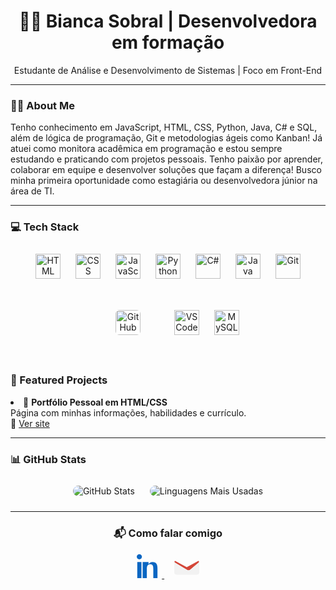 <h1 align="center">👩‍💻 Bianca Sobral | Desenvolvedora em formação</h1>

<p align="center">
Estudante de Análise e Desenvolvimento de Sistemas | Foco em Front-End
</p>

---

### 👩‍🎓 About Me

Tenho conhecimento em JavaScript, HTML, CSS, Python, Java, C# e SQL, além de lógica de programação, Git e metodologias ágeis como Kanban! Já atuei como monitora acadêmica em programação e estou sempre estudando e praticando com projetos pessoais. Tenho paixão por aprender, colaborar em equipe e desenvolver soluções que façam a diferença! Busco minha primeira oportunidade como estagiária ou desenvolvedora júnior na área de TI.

---

### 💻 Tech Stack

<p align="center">
  <img src="https://cdn.jsdelivr.net/gh/devicons/devicon/icons/html5/html5-original.svg" alt="HTML" width="40" height="40" style="margin: 10px;" />
  <img src="https://cdn.jsdelivr.net/gh/devicons/devicon/icons/css3/css3-original.svg" alt="CSS" width="40" height="40" style="margin: 10px;" />
  <img src="https://cdn.jsdelivr.net/gh/devicons/devicon/icons/javascript/javascript-original.svg" alt="JavaScript" width="40" height="40" style="margin: 10px;" />
  <img src="https://cdn.jsdelivr.net/gh/devicons/devicon/icons/python/python-original.svg" alt="Python" width="40" height="40" style="margin: 10px;" />
  <img src="https://cdn.jsdelivr.net/gh/devicons/devicon/icons/csharp/csharp-original.svg" alt="C#" width="40" height="40" style="margin: 10px;" />
  <img src="https://cdn.jsdelivr.net/gh/devicons/devicon/icons/java/java-original.svg" alt="Java" width="40" height="40" style="margin: 10px;" />
  <img src="https://cdn.jsdelivr.net/gh/devicons/devicon/icons/git/git-original.svg" alt="Git" width="40" height="40" style="margin: 10px;" />
  <img src="https://upload.wikimedia.org/wikipedia/commons/9/91/Octicons-mark-github.svg" alt="GitHub" width="40" height="40" style="margin: 40px; background-color: white; border-radius: 6px;" />
  <img src="https://cdn.jsdelivr.net/gh/devicons/devicon/icons/vscode/vscode-original.svg" alt="VSCode" width="40" height="40" style="margin: 10px;" />
  <img src="https://cdn.jsdelivr.net/gh/devicons/devicon/icons/mysql/mysql-original.svg" alt="MySQL" width="40" height="40" style="margin: 10px;" />

</p>





### 🌟 Featured Projects


<li>💼 <strong>Portfólio Pessoal em HTML/CSS</strong><br>
Página com minhas informações, habilidades e currículo.<br>
🔗 <a href="https://scriptjk.github.io/meu-portifolio">Ver site</a></li>

</ul>
</p>

---

### 📊 GitHub Stats

<p align="center">
  <img src="https://github-readme-stats.vercel.app/api?username=thebiancascript&show_icons=true&theme=tokyonight&border_color=8a2be2" alt="GitHub Stats" style="border-radius: 12px; margin: 10px;" />
  <img src="https://github-readme-stats.vercel.app/api/top-langs/?username=thebiancascript&layout=compact&theme=tokyonight&border_color=8a2be2" alt="Linguagens Mais Usadas" style="border-radius: 12px; margin: 10px;" />
</p>

---
<h3 align="center">📬 Como falar comigo</h3>

<p align="center">
  <a href="https://linkedin.com/in/bsobral0327">
    <svg xmlns="http://www.w3.org/2000/svg" width="40" height="40" viewBox="0 0 24 24" fill="#0A66C2">
      <path d="M4.98 3.5C4.98 4.88 3.88 6 2.5 6S0 4.88 0 3.5 1.12 1 2.5 1s2.48 1.12 2.48 2.5zM.5 8.5h4V24h-4V8.5zm7 0h3.8v2.1h.05c.53-1 1.83-2.1 3.77-2.1 4.03 0 4.77 2.67 4.77 6.1V24h-4V15.4c0-2.06-.04-4.72-2.88-4.72-2.88 0-3.32 2.25-3.32 4.57V24h-4V8.5z"/>
    </svg>
  </a>
  &nbsp;&nbsp;&nbsp;
  <a href="mailto:biancaferreirasobral@gmail.com">
    <svg xmlns="http://www.w3.org/2000/svg" width="40" height="40" viewBox="0 0 512 512">
      <path fill="#D44638" d="M502.3 190.8L327.4 338.5c-20.9 18-51.5 18-72.4 0L9.7 190.8c-13.3-11.5-1.4-33.3 15.5-28.6L256 288l230.8-125.8c16.9-4.7 28.8 17 15.5 28.6z"/>
      <path fill="#F2F2F2" d="M502.3 190.8L327.4 338.5c-20.9 18-51.5 18-72.4 0L9.7 190.8C3.6 185.3 0 177.4 0 169V392c0 26.5 21.5 48 48 48h416c26.5 0 48-21.5 48-48V169c0 8.4-3.6 16.3-9.7 21.8z"/>
    </svg>
  </a>
</p>

